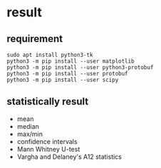 # result

## requirement

```shell script
sudo apt install python3-tk
python3 -m pip install --user matplotlib
python3 -m pip install --user python3-protobuf
python3 -m pip install --user protobuf
python3 -m pip install --user scipy
```

## statistically result

+ mean
+ median
+ max/min
+ confidence intervals
+ Mann Whitney U-test
+ Vargha and Delaney's A12 statistics
